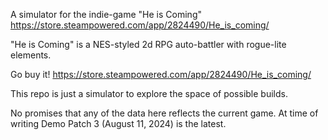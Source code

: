 A simulator for the indie-game "He is Coming"
https://store.steampowered.com/app/2824490/He_is_coming/

"He is Coming" is a NES-styled 2d RPG auto-battler with rogue-lite elements.

Go buy it! https://store.steampowered.com/app/2824490/He_is_coming/

This repo is just a simulator to explore the space of possible builds.

No promises that any of the data here reflects the current game.
At time of writing Demo Patch 3 (August 11, 2024) is the latest.